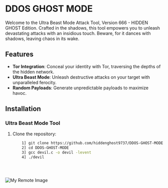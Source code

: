 # DDOS GHOST MODE

Welcome to the Ultra Beast Mode Attack Tool, Version 666 - HIDDEN GHOST Edition. Crafted in the shadows, this tool empowers you to unleash devastating attacks with an insidious touch. Beware, for it dances with shadows, leaving chaos in its wake.

## Features

- **Tor Integration**: Conceal your identity with Tor, traversing the depths of the hidden network.
- **Ultra Beast Mode**: Unleash destructive attacks on your target with unparalleled ferocity.
- **Random Payloads**: Generate unpredictable payloads to maximize havoc.

## Installation

### Ultra Beast Mode Tool

1. Clone the repository:

   ```bash
       1] git clone https://github.com/hiddenghost9737/DDOS-GHOST-MODE.git
       2] cd DDOS-GHOST-MODE
       3] gcc devil.c -o devil -levent
       4] ./devil


    
![My Remote Image](https://i.postimg.cc/kXwzyZwP/Screenshot-20231231-180047.jpg)
